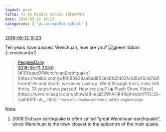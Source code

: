 ```yaml
---
layout: post
title: Yi An Middle School (易安中学)
date: 2018-05-12 10:23
categories: [ 'yi-an-middle-school' ]
---
```


<div class="weibo-info">
  <a href="https://weibo.com/6074218720/Gghkksa8j">2018-05-12 10:23</a>
</div>

Ten years have passed. Wenchuan, how are you? ![green ribbon](http://img.t.sinajs.cn/t4/appstyle/expression/ext/normal/cb/2018new_lvsidai_org.png){:.emoticon}×2

<!-- more -->

> <div class="weibo-post-name">
>   <a href="https://weibo.com/rmrb">PeoplesDaily</a>
> </div>
> <div class="weibo-info">
>   <a href="https://weibo.com/2803301701/GgdfidjFm">2018-05-11 23:59</a>
> </div>
> [#10YearsOfWenchuanEarthquake](https://weibo.com/p/10080829aa8ad855ec8fd3d03fa1d5a40c97d9) Faced life and death, we never give up. Went through trials, lives still thrive. 10 years have passed. How are you? [◉ Flash Show Video](https://www.miaopai.com/show/J9~iuaDZWIAHR4Rq4nwznYPDcOi~ryahKEfF-w__.htm)  
> <small>* View multimedia content(s) on the original page.</small>

Note:
1. 2008 Sichuan earthquake is often called “great Wenchuan earchquake”, since Wenchuan is the town closest to the epicentre of the main quake.

